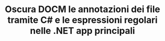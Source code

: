 ---
############################# Static ############################
layout: "auto-gen-gist"
draft: false
path: "it/redaction/net/annotation/docm"
otherformats: CSV DOC DOCX DOT DOTM DOTX PDF POT POTM PPS PPSM PPSX PPT PPTM PPTX RTF XLS XLSM XLSX XLT XLTM XLTX  

############################# Head ############################
head_title: "Oscura le annotazioni nei documenti DOCM utilizzando le espressioni regolari tramite .NET Core"
head_description: "Oscura le informazioni riservate nelle annotazioni utilizzando espressioni regolari da documenti di diversi formati"

############################# Header ############################
title: "Oscura DOCM le annotazioni dei file tramite C# e le espressioni regolari nelle .NET app principali"
description: "Trova e rimuovi informazioni riservate da documenti, fogli di lavoro e presentazioni Office e OpenOffice nonché DOCM su Windows, Linux e macOS"

################### SubMenu/Download Button #####################
submenu:
    enable: true

############################# About ############################
about:
    enable: true
    title: "Redazione dell'annotazione del documento per l'API .NET"
    content: |
        Un'unica interfaccia indipendente dal formato per la sanificazione delle informazioni riservate e classificate dai documenti e dalle immagini PDF, Word, Excel, PowerPoint, inclusa la possibilità di modificare i metadati e rimuovere le annotazioni. Con lo strumento GroupDocs.Redaction for .NET puoi eliminare le informazioni classificate e salvare il documento redatto in PDF, trasformando tutte le pagine in immagini raster o mantenendo il documento nel suo formato originale per ulteriori modifiche.

############################# Steps ############################
steps:
    enable: true
    title_left: "Oscura le annotazioni da DOCM utilizzando le espressioni regolari tramite C#"
    content_left: |
        [GroupDocs.Redaction](it//redaction/net/) consente agli sviluppatori .NET di utilizzare tutta la forza delle espressioni regolari per redigere il file DOCM con pochi semplici passaggi.

        *   Crea un'istanza della classe [Redactor](https://apireference.groupdocs.com/redaction/net/groupdocs.redaction/redactor) e carica il file DOCM
        *   Crea un'istanza della classe [AnnotationRedaction](https://apireference.groupdocs.com/redaction/net/groupdocs.redaction.redactions/annotationredaction) per trovare e sostituire i commenti
        *   Chiama il metodo [Redactor.Apply](https://apireference.groupdocs.com/redaction/net/groupdocs.redaction/redactor/methods/apply/index) con oggetto di AnnotationRedaction
        
    title_right: "Come utilizzare l'API Redaction GroupDocs"
    content_right: |
        Installa il pacchetto dalla riga di comando come ```nuget install GroupDocs.Redaction``` o tramite la console di Gestione pacchetti di Visual Studio con ```Install-Package GroupDocs.Redaction```. 
        In alternativa, scarica il programma di installazione MSI offline o le DLL in un file ZIP da [download](https://downloads.groupdocs.com/redaction/net) e fai riferimento a esso manualmente nel tuo progetto.  
        
    code: |
        ```cs
        using (Redactor redactor = new Redactor(@"sample.docm"))
        {
        	redactor.Apply(new AnnotationRedaction("(?im:john)", "[redacted]"));
        	redactor.Save();
        }
        ```

############################# Demos ############################
demos:
    enable: true
############################# About Formats ############################
about_formats:
    enable: true
############################# More Formats ############################
more_formats:
    enable: true

############################# Back to top ###############################
back_to_top:
    enable: true
---